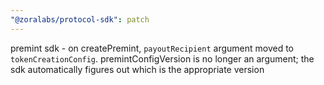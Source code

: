 ```yaml
---
"@zoralabs/protocol-sdk": patch
---
```


premint sdk - on createPremint, `payoutRecipient` argument moved to `tokenCreationConfig`. premintConfigVersion is no longer an argument; the sdk automatically figures out which is the appropriate version
